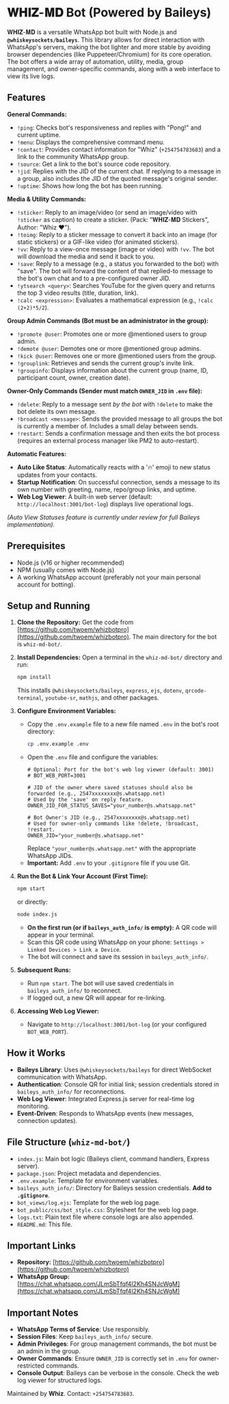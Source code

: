 # 𝐖𝐇𝐈𝐙-𝐌𝐃 Bot (Powered by Baileys)

𝐖𝐇𝐈𝐙-𝐌𝐃 is a versatile WhatsApp bot built with Node.js and **`@whiskeysockets/baileys`**. This library allows for direct interaction with WhatsApp's servers, making the bot lighter and more stable by avoiding browser dependencies (like Puppeteer/Chromium) for its core operation. The bot offers a wide array of automation, utility, media, group management, and owner-specific commands, along with a web interface to view its live logs.

## Features

**General Commands:**
*   `!ping`: Checks bot's responsiveness and replies with "Pong!" and current uptime.
*   `!menu`: Displays the comprehensive command menu.
*   `!contact`: Provides contact information for "Whiz" (`+254754783683`) and a link to the community WhatsApp group.
*   `!source`: Get a link to the bot's source code repository.
*   `!jid`: Replies with the JID of the current chat. If replying to a message in a group, also includes the JID of the quoted message's original sender.
*   `!uptime`: Shows how long the bot has been running.

**Media & Utility Commands:**
*   `!sticker`: Reply to an image/video (or send an image/video with `!sticker` as caption) to create a sticker. (Pack: "𝐖𝐇𝐈𝐙-𝐌𝐃 Stickers", Author: "Whiz ❤️").
*   `!toimg`: Reply to a sticker message to convert it back into an image (for static stickers) or a GIF-like video (for animated stickers).
*   `!vv`: Reply to a view-once message (image or video) with `!vv`. The bot will download the media and send it back to you.
*   `!save`: Reply to a message (e.g., a status you forwarded to the bot) with "save". The bot will forward the content of that replied-to message to the bot's own chat and to a pre-configured owner JID.
*   `!ytsearch <query>`: Searches YouTube for the given query and returns the top 3 video results (title, duration, link).
*   `!calc <expression>`: Evaluates a mathematical expression (e.g., `!calc (2+2)*5/2`).

**Group Admin Commands (Bot must be an administrator in the group):**
*   `!promote @user`: Promotes one or more @mentioned users to group admin.
*   `!demote @user`: Demotes one or more @mentioned group admins.
*   `!kick @user`: Removes one or more @mentioned users from the group.
*   `!grouplink`: Retrieves and sends the current group's invite link.
*   `!groupinfo`: Displays information about the current group (name, ID, participant count, owner, creation date).

**Owner-Only Commands (Sender must match `OWNER_JID` in `.env` file):**
*   `!delete`: Reply to a message sent *by the bot* with `!delete` to make the bot delete its own message.
*   `!broadcast <message>`: Sends the provided message to all groups the bot is currently a member of. Includes a small delay between sends.
*   `!restart`: Sends a confirmation message and then exits the bot process (requires an external process manager like PM2 to auto-restart).

**Automatic Features:**
*   **Auto Like Status**: Automatically reacts with a '🔥' emoji to new status updates from your contacts.
*   **Startup Notification**: On successful connection, sends a message to its own number with greeting, name, repo/group links, and uptime.
*   **Web Log Viewer**: A built-in web server (default: `http://localhost:3001/bot-log`) displays live operational logs.

*(Auto View Statuses feature is currently under review for full Baileys implementation).*

## Prerequisites

*   Node.js (v16 or higher recommended)
*   NPM (usually comes with Node.js)
*   A working WhatsApp account (preferably not your main personal account for botting).

## Setup and Running

1.  **Clone the Repository:**
    Get the code from [https://github.com/twoem/whizbotpro](https://github.com/twoem/whizbotpro).
    The main directory for the bot is `whiz-md-bot/`.

2.  **Install Dependencies:**
    Open a terminal in the `whiz-md-bot/` directory and run:
    ```bash
    npm install
    ```
    This installs `@whiskeysockets/baileys`, `express`, `ejs`, `dotenv`, `qrcode-terminal`, `youtube-sr`, `mathjs`, and other packages.

3.  **Configure Environment Variables:**
    *   Copy the `.env.example` file to a new file named `.env` in the bot's root directory:
        ```bash
        cp .env.example .env
        ```
    *   Open the `.env` file and configure the variables:
        ```env
        # Optional: Port for the bot's web log viewer (default: 3001)
        # BOT_WEB_PORT=3001

        # JID of the owner where saved statuses should also be forwarded (e.g., 2547xxxxxxxx@s.whatsapp.net)
        # Used by the 'save' on reply feature.
        OWNER_JID_FOR_STATUS_SAVES="your_number@s.whatsapp.net"

        # Bot Owner's JID (e.g., 2547xxxxxxxx@s.whatsapp.net)
        # Used for owner-only commands like !delete, !broadcast, !restart.
        OWNER_JID="your_number@s.whatsapp.net"
        ```
        Replace `"your_number@s.whatsapp.net"` with the appropriate WhatsApp JIDs.
    *   **Important:** Add `.env` to your `.gitignore` file if you use Git.

4.  **Run the Bot & Link Your Account (First Time):**
    ```bash
    npm start
    ```
    or directly:
    ```bash
    node index.js
    ```
    *   **On the first run (or if `baileys_auth_info/` is empty):** A QR code will appear in your terminal.
    *   Scan this QR code using WhatsApp on your phone: `Settings > Linked Devices > Link a Device`.
    *   The bot will connect and save its session in `baileys_auth_info/`.

5.  **Subsequent Runs:**
    *   Run `npm start`. The bot will use saved credentials in `baileys_auth_info/` to reconnect.
    *   If logged out, a new QR will appear for re-linking.

6.  **Accessing Web Log Viewer:**
    *   Navigate to `http://localhost:3001/bot-log` (or your configured `BOT_WEB_PORT`).

## How it Works

*   **Baileys Library**: Uses `@whiskeysockets/baileys` for direct WebSocket communication with WhatsApp.
*   **Authentication**: Console QR for initial link; session credentials stored in `baileys_auth_info/` for reconnections.
*   **Web Log Viewer**: Integrated Express.js server for real-time log monitoring.
*   **Event-Driven**: Responds to WhatsApp events (new messages, connection updates).

## File Structure (`whiz-md-bot/`)

*   `index.js`: Main bot logic (Baileys client, command handlers, Express server).
*   `package.json`: Project metadata and dependencies.
*   `.env.example`: Template for environment variables.
*   `baileys_auth_info/`: Directory for Baileys session credentials. **Add to `.gitignore`**.
*   `bot_views/log.ejs`: Template for the web log page.
*   `bot_public/css/bot_style.css`: Stylesheet for the web log page.
*   `logs.txt`: Plain text file where console logs are also appended.
*   `README.md`: This file.

## Important Links

*   **Repository:** [https://github.com/twoem/whizbotpro](https://github.com/twoem/whizbotpro)
*   **WhatsApp Group:** [https://chat.whatsapp.com/JLmSbTfqf4I2Kh4SNJcWgM](https://chat.whatsapp.com/JLmSbTfqf4I2Kh4SNJcWgM)

## Important Notes

*   **WhatsApp Terms of Service**: Use responsibly.
*   **Session Files**: Keep `baileys_auth_info/` secure.
*   **Admin Privileges**: For group management commands, the bot must be an admin in the group.
*   **Owner Commands**: Ensure `OWNER_JID` is correctly set in `.env` for owner-restricted commands.
*   **Console Output**: Baileys can be verbose in the console. Check the web log viewer for structured logs.

Maintained by **Whiz**. Contact: `+254754783683`.
